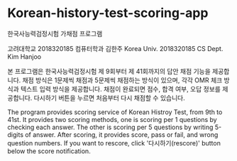 # Korean-history-test-scoring-app
한국사능력검정시험 가채점 프로그램

고려대학교 2018320185 컴퓨터학과 김한주
Korea Univ. 2018320185 CS Dept. Kim Hanjoo

본 프로그램은 한국사능력검정시험 제 9회부터 제 41회까지의 답안 채점 기능을 제공합니다.
채점 방식은 1문제씩 채점과 5문제씩 채점하는 방식이 있으며, 각각 OMR 체크 방식과 텍스트 입력 방식을 제공합니다.
채점이 완료되면 점수, 합격 여부, 오답 정보를 제공합니다. 다시하기 버튼을 누르면 처음부터 다시 채점할 수 있습니다.

The program provides scoring service of Korean Histroy Test, from 9th to 41st.
It provides two scoring methods, one is scoring per 1 questions by checking each answer.
The other is scoring per 5 questions by writing 5-digits of answer.
After scoring, it provides score, pass or fail, and wrong question numbers.
If you want to rescore, click '다시하기(rescore)' button below the score notification.
